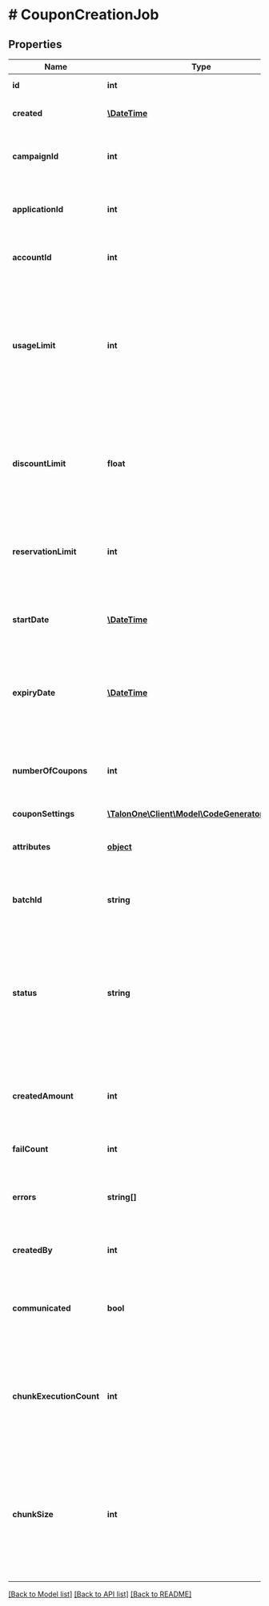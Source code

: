 # # CouponCreationJob

## Properties

Name | Type | Description | Notes
------------ | ------------- | ------------- | -------------
**id** | **int** | Internal ID of this entity. | 
**created** | [**\DateTime**](\DateTime.md) | The time this entity was created. | 
**campaignId** | **int** | The ID of the campaign that owns this entity. | 
**applicationId** | **int** | The ID of the application that owns this entity. | 
**accountId** | **int** | The ID of the account that owns this entity. | 
**usageLimit** | **int** | The number of times the coupon code can be redeemed. &#x60;0&#x60; means unlimited redemptions but any campaign usage limits will still apply. | 
**discountLimit** | **float** | The total discount value that the code can give. Typically used to represent a gift card value. | [optional] 
**reservationLimit** | **int** | The number of reservations that can be made with this coupon code. | [optional] 
**startDate** | [**\DateTime**](\DateTime.md) | Timestamp at which point the coupon becomes valid. | [optional] 
**expiryDate** | [**\DateTime**](\DateTime.md) | Expiration date of the coupon. Coupon never expires if this is omitted. | [optional] 
**numberOfCoupons** | **int** | The number of new coupon codes to generate for the campaign. | 
**couponSettings** | [**\TalonOne\Client\Model\CodeGeneratorSettings**](CodeGeneratorSettings.md) |  | [optional] 
**attributes** | [**object**](.md) | Arbitrary properties associated with coupons. | 
**batchId** | **string** | The batch ID coupons created by this job will bear. | 
**status** | **string** | The current status of this request. Possible values: - &#x60;pending verification&#x60; - &#x60;pending&#x60; - &#x60;completed&#x60; - &#x60;failed&#x60; - &#x60;coupon pattern full&#x60; | 
**createdAmount** | **int** | The number of coupon codes that were already created for this request. | 
**failCount** | **int** | The number of times this job failed. | 
**errors** | **string[]** | An array of individual problems encountered during the request. | 
**createdBy** | **int** | ID of the user who created this effect. | 
**communicated** | **bool** | Whether or not the user that created this job was notified of its final state. | 
**chunkExecutionCount** | **int** | The number of times an attempt to create a chunk of coupons was made during the processing of the job. | 
**chunkSize** | **int** | The number of coupons that will be created in a single transactions. Coupons will be created in chunks until arriving at the requested amount. | [optional] 

[[Back to Model list]](../../README.md#documentation-for-models) [[Back to API list]](../../README.md#documentation-for-api-endpoints) [[Back to README]](../../README.md)


